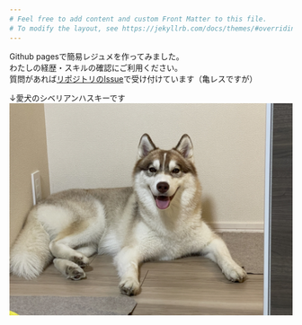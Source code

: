 ```yaml
---
# Feel free to add content and custom Front Matter to this file.
# To modify the layout, see https://jekyllrb.com/docs/themes/#overriding-theme-defaults
---
```


Github pagesで簡易レジュメを作ってみました。<br>
わたしの経歴・スキルの確認にご利用ください。 <br>
質問があれば[リポジトリのIssue](/https://github.com/kawazoekotaro/kawazoekotaro.github.io/issues)で受け付けています（亀レスですが）

↓愛犬のシベリアンハスキーです
![](/images/dog.jpeg)